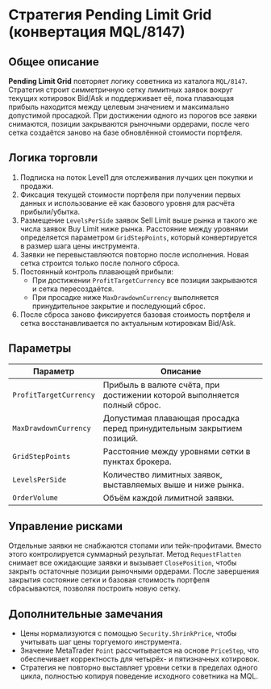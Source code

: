 # Стратегия Pending Limit Grid (конвертация MQL/8147)

## Общее описание

**Pending Limit Grid** повторяет логику советника из каталога `MQL/8147`.
Стратегия строит симметричную сетку лимитных заявок вокруг текущих котировок
Bid/Ask и поддерживает её, пока плавающая прибыль находится между целевым
значением и максимально допустимой просадкой. При достижении одного из
порогов все заявки снимаются, позиции закрываются рыночными ордерами, после
чего сетка создаётся заново на базе обновлённой стоимости портфеля.

## Логика торговли

1. Подписка на поток Level1 для отслеживания лучших цен покупки и продажи.
2. Фиксация текущей стоимости портфеля при получении первых данных и
   использование её как базового уровня для расчёта прибыли/убытка.
3. Размещение `LevelsPerSide` заявок Sell Limit выше рынка и такого же числа
   заявок Buy Limit ниже рынка. Расстояние между уровнями определяется
   параметром `GridStepPoints`, который конвертируется в размер шага цены
   инструмента.
4. Заявки не перевыставляются повторно после исполнения. Новая сетка строится
   только после полного сброса.
5. Постоянный контроль плавающей прибыли:
   - При достижении `ProfitTargetCurrency` все позиции закрываются и сетка
     пересоздаётся.
   - При просадке ниже `MaxDrawdownCurrency` выполняется принудительное
     закрытие и последующий сброс.
6. После сброса заново фиксируется базовая стоимость портфеля и сетка
   восстанавливается по актуальным котировкам Bid/Ask.

## Параметры

| Параметр | Описание |
|----------|----------|
| `ProfitTargetCurrency` | Прибыль в валюте счёта, при достижении которой выполняется полный сброс. |
| `MaxDrawdownCurrency` | Допустимая плавающая просадка перед принудительным закрытием позиций. |
| `GridStepPoints` | Расстояние между уровнями сетки в пунктах брокера. |
| `LevelsPerSide` | Количество лимитных заявок, выставляемых выше и ниже рынка. |
| `OrderVolume` | Объём каждой лимитной заявки. |

## Управление рисками

Отдельные заявки не снабжаются стопами или тейк-профитами. Вместо этого
контролируется суммарный результат. Метод `RequestFlatten` снимает все
ожидающие заявки и вызывает `ClosePosition`, чтобы закрыть остаточные позиции
рыночными ордерами. После завершения закрытия состояние сетки и базовая
стоимость портфеля сбрасываются, позволяя построить новую сетку.

## Дополнительные замечания

- Цены нормализуются с помощью `Security.ShrinkPrice`, чтобы учитывать шаг цены
  торгуемого инструмента.
- Значение MetaTrader `Point` рассчитывается на основе `PriceStep`, что
  обеспечивает корректность для четырёх- и пятизначных котировок.
- Стратегия не повторно выставляет уровни сетки в пределах одного цикла,
  полностью копируя поведение исходного советника на MQL.

